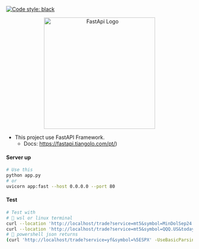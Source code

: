 [![Code style: black](https://img.shields.io/badge/code%20style-black-000000.svg)](https://github.com/psf/black)

<p align="center">
  <a href="https://fastapi.tiangolo.com/pt/" target="blank"><img src="https://fastapi.tiangolo.com/img/logo-margin/logo-teal.png" 
width="300" alt="FastApi Logo" /></a>
</p>

- This project use FastAPI Framework.
    - Docs: https://fastapi.tiangolo.com/pt/)

#### Server up

```bash
# Use this
python app.py
# or
uvicorn app:fast --host 0.0.0.0 --port 80
```

#### Test

```bash
# Test with
# 🤩 wsl or linux terminal
curl --location 'http://localhost/trade?service=mt5&symbol=MinDolSep24' | jq .
curl --location 'http://localhost/trade?service=mt5&symbol=QQQ.US&today=True'
# 🤬 powershell json returns
(curl 'http://localhost/trade?service=yf&symbol=%5ESPX' -UseBasicParsing).Content | ConvertFrom-Json | ConvertTo-Json -Depth 10

```
